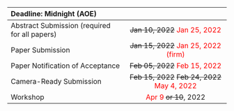 


| Deadline: Midnight (AOE)                      |     |
|:----------------------------------------------|:---:|
| Abstract Submission (required for all papers) | ~~Jan 10, 2022~~ <span style="color:red">Jan 25, 2022</span> |
| Paper Submission                              | ~~Jan 15, 2022~~ <span style="color:red">Jan 25, 2022 (firm)</span> |
| Paper Notification of Acceptance              | ~~Feb 05, 2022~~ <span style="color:red">Feb 15, 2022</span> |
| Camera-Ready Submission                       | ~~Feb 15, 2022~~ ~~Feb 24, 2022~~ <span style="color:red">May 4, 2022</span> |
| Workshop                                      | <span style="color:red">Apr 9</span> ~~or 10~~, 2022 |
